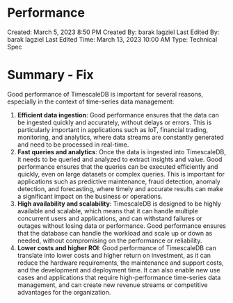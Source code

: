 # Performance

Created: March 5, 2023 8:50 PM
Created By: barak lagziel
Last Edited By: barak lagziel
Last Edited Time: March 13, 2023 10:00 AM
Type: Technical Spec

# Summary - Fix

Good performance of TimescaleDB is important for several reasons, especially in the context of time-series data management:

1. **Efficient data ingestion**: Good performance ensures that the data can be ingested quickly and accurately, without delays or errors. This is particularly important in applications such as IoT, financial trading, monitoring, and analytics, where data streams are constantly generated and need to be processed in real-time.
2. **Fast queries and analytics**: Once the data is ingested into TimescaleDB, it needs to be queried and analyzed to extract insights and value. Good performance ensures that the queries can be executed efficiently and quickly, even on large datasets or complex queries. This is important for applications such as predictive maintenance, fraud detection, anomaly detection, and forecasting, where timely and accurate results can make a significant impact on the business or operations.
3. **High availability and scalability**: TimescaleDB is designed to be highly available and scalable, which means that it can handle multiple concurrent users and applications, and can withstand failures or outages without losing data or performance. Good performance ensures that the database can handle the workload and scale up or down as needed, without compromising on the performance or reliability.
4. **Lower costs and higher ROI**: Good performance of TimescaleDB can translate into lower costs and higher return on investment, as it can reduce the hardware requirements, the maintenance and support costs, and the development and deployment time. It can also enable new use cases and applications that require high-performance time-series data management, and can create new revenue streams or competitive advantages for the organization.